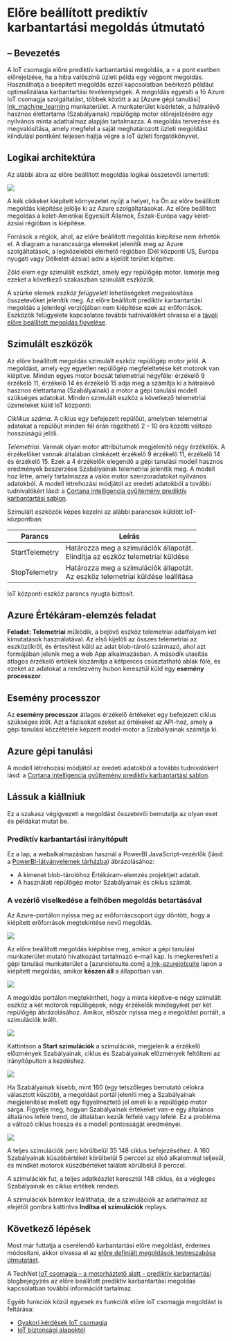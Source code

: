 <properties
 pageTitle="Prediktív karbantartási forgatókönyv |} Microsoft Azure"
 description="Útmutató az Azure IoT prediktív karbantartási előre megoldás."
 services=""
 suite="iot-suite"
 documentationCenter=""
 authors="aguilaaj"
 manager="timlt"
 editor=""/>

<tags
 ms.service="iot-suite"
 ms.devlang="na"
 ms.topic="get-started-article"
 ms.tgt_pltfrm="na"
 ms.workload="na"
 ms.date="08/17/2016"
 ms.author="araguila"/>

# <a name="predictive-maintenance-preconfigured-solution-walkthrough"></a>Előre beállított prediktív karbantartási megoldás útmutató

## <a name="introduction"></a>– Bevezetés

A IoT csomagja előre prediktív karbantartási megoldás, a = a pont esetben előrejelzése, ha a hiba valószínű üzleti példa egy végpont megoldás. Használhatja a beépített megoldás ezzel kapcsolatban beérkező például optimalizálása karbantartási tevékenységek. A megoldás egyesíti a fő Azure IoT csomagja szolgáltatást, többek között a az [Azure gépi tanulási] [ lnk_machine_learning] munkaterület. A munkaterület kísérletek, a hátralévő hasznos élettartama (Szabályainak) repülőgép motor előrejelzésére egy nyilvános minta adathalmaz alapján tartalmazza. A megoldás tervezése és megvalósítása, amely megfelel a saját meghatározott üzleti megoldást kiindulási pontként teljesen hajtja végre a IoT üzleti forgatókönyvet.

## <a name="logical-architecture"></a>Logikai architektúra

Az alábbi ábra az előre beállított megoldás logikai összetevői ismerteti:

![][img-architecture]

A kék cikkeket kiépített környezetet nyújt a helyet, ha Ön az előre beállított megoldás kiépítése jelölje ki az Azure szolgáltatásokat. Az előre beállított megoldás a kelet-Amerikai Egyesült Államok, Észak-Európa vagy kelet-ázsiai régióban is kiépítése.

Források a régiók, ahol, az előre beállított megoldás kiépítése nem érhetők el. A diagram a narancssárga elemeket jelenítik meg az Azure szolgáltatások, a legközelebbi elérhető régióban (Dél központi US, Európa nyugati vagy Délkelet-ázsiai) adni a kijelölt terület kiépítve.

Zöld elem egy szimulált eszközt, amely egy repülőgép motor. Ismerje meg ezeket a következő szakaszban szimulált eszközök.

A szürke elemek *eszköz felügyeleti* lehetőségeket megvalósítása összetevőket jelenítik meg. Az előre beállított prediktív karbantartási megoldás a jelenlegi verziójában nem kiépítése ezek az erőforrások. Eszközök felügyelete kapcsolatos további tudnivalókért olvassa el a [távoli előre beállított megoldás figyelése][lnk-remote-monitoring].

## <a name="simulated-devices"></a>Szimulált eszközök

Az előre beállított megoldás szimulált eszköz repülőgép motor jelöl. A megoldást, amely egy egyetlen repülőgép megfeleltetése két motorok van kiépítve. Minden egyes motor bocsát telemetriai négyféle: érzékelő 9 érzékelő 11, érzékelő 14 és érzékelő 15 adja meg a számítja ki a hátralévő hasznos élettartama (Szabályainak) a motor a gépi tanulási modell szükséges adatokat. Minden szimulált eszköz a következő telemetriai üzeneteket küld IoT központi:

*Ciklikus száma*. A ciklus egy befejezett repülőút, amelyben telemetriai adatokat a repülőút minden fél órán rögzíthető 2 – 10 óra közötti változó hosszúságú jelöli.

*Telemetriai*. Vannak olyan motor attribútumok megjelenítő négy érzékelők. A érzékelőket vannak általában címkézett érzékelő 9 érzékelő 11, érzékelő 14 és érzékelő 15. Ezek a 4 érzékelők elegendő a gépi tanulási modell hasznos eredmények beszerzése Szabályainak telemetriai jelenítik meg. A modell hoz létre, amely tartalmazza a valós motor szenzoradatokat nyilvános adatokból. A modell létrehozási módjától az eredeti adatokból a további tudnivalókért lásd: a [Cortana intelligencia gyűjtemény prediktív karbantartási sablon][lnk-cortana-analytics].

Szimulált eszközök képes kezelni az alábbi parancsok küldött IoT-központban:

| Parancs | Leírás |
|---------|-------------|
| StartTelemetry | Határozza meg a szimulációk állapotát.<br/>Elindítja az eszköz telemetriai küldése     |
| StopTelemetry  | Határozza meg a szimulációk állapotát.<br/>Az eszköz telemetriai küldése leállítása |

IoT központi eszköz parancs nyugta biztosít.

## <a name="azure-stream-analytics-job"></a>Azure Értékáram-elemzés feladat

**Feladat: Telemetriai** működik, a bejövő eszköz telemetriai adatfolyam két kimutatások használatával. Az első kijelöli az összes telemetriai az eszközökről, és értesítést küld az adat blob-tároló származó, ahol azt formájában jelenik meg a web App alkalmazásban. A második utasítás átlagos érzékelő értékek kiszámítja a kétperces csúsztatható ablak fölé, és ezeket az adatokat a rendezvény hubon keresztül küld egy **esemény processzor**.

## <a name="event-processor"></a>Esemény processzor

Az **esemény processzor** átlagos érzékelő értékeket egy befejezett ciklus szükséges időt. Azt a fázisokat ezeket az értékeket az API-hoz, amely a gépi tanulási közzététele képzett model-motor a Szabályainak számítja ki.

## <a name="azure-machine-learning"></a>Azure gépi tanulási

A modell létrehozási módjától az eredeti adatokból a további tudnivalókért lásd: a [Cortana intelligencia gyűjtemény prediktív karbantartási sablon][lnk-cortana-analytics].

## <a name="lets-start-walking"></a>Lássuk a kiállniuk

Ez a szakasz végigvezeti a megoldást összetevői bemutatja az olyan eset és példákat mutat be.

### <a name="predictive-maintenance-dashboard"></a>Prediktív karbantartási irányítópult

Ez a lap, a webalkalmazásban használ a PowerBI JavaScript-vezérlők (lásd: a [PowerBI-látványelemek tárházba][lnk-powerbi]) ábrázolásához:

- A kimenet blob-tárolóhoz Értékáram-elemzés projektjeit adatait.
- A használati repülőgép motor Szabályainak és ciklus számát.

### <a name="observing-the-behavior-of-the-cloud-solution"></a>A vezérlő viselkedése a felhőben megoldás betartásával

Az Azure-portálon nyissa meg az erőforráscsoport úgy döntött, hogy a kiépített erőforrások megtekintése nevű megoldás.

![][img-resource-group]

Az előre beállított megoldás kiépítése meg, amikor a gépi tanulási munkaterület mutató hivatkozást tartalmazó e-mail kap. Is megkeresheti a gépi tanulási munkaterület a [azureiotsuite.com] a[ lnk-azureiotsuite] lapon a kiépített megoldás, amikor **készen áll** a állapotban van.

![][img-machine-learning]

A megoldás portálon megtekintheti, hogy a minta kiépítve-e négy szimulált eszköz a két motorok repülőgépek, négy érzékelők mindegyiket per két repülőgép ábrázolásához. Amikor, először nyissa meg a megoldást portált, a szimulációk leállt.

![][img-simulation-stopped]

Kattintson a **Start szimulációk** a szimulációk, megjelenik a érzékelő előzmények Szabályainak, ciklus és Szabályainak előzmények feltölteni az irányítópulton a kezdéshez.

![][img-simulation-running]

Ha Szabályainak kisebb, mint 160 (egy tetszőleges bemutató célokra választott küszöb), a megoldást portál jeleníti meg a Szabályainak megjelenítése mellett egy figyelmeztető jel emeli ki a repülőgép motor sárga. Figyelje meg, hogyan Szabályainak értékeket van-e egy általános általános lefelé trend, de általában kezük felfelé vagy lefelé. Ez a probléma a változó ciklus hossza és a modell pontosságát eredményei.

![][img-simulation-warning]

A teljes szimulációk perc körülbelül 35 148 ciklus befejezéséhez. A 160 Szabályainak küszöbértékét körülbelül 5 perccel az első alkalommal teljesül, és mindkét motorok küszöbértéket találati körülbelül 8 perccel.

A szimulációk fut, a teljes adatkészlet keresztül 148 ciklus, és a végleges Szabályainak és ciklus értékek rendezi.

A szimulációk bármikor leállíthatja, de a szimulációk az adathalmaz az elejétől gombra kattintva **Indítsa el szimulációk** replays.

## <a name="next-steps"></a>Következő lépések

Most már futtatja a cserélendő karbantartási előre megoldást, érdemes módosítani, akkor olvassa el az [előre definiált megoldások testreszabása útmutatást][lnk-customize].

A TechNet [IoT csomagja – a motorháztető alatt - prediktív karbantartási](http://social.technet.microsoft.com/wiki/contents/articles/33527.iot-suite-under-the-hood-predictive-maintenance.aspx) blogbejegyzés az előre beállított prediktív karbantartási megoldás kapcsolatban további információt tartalmaz.

Egyéb funkciók közül egyesek és funkciók előre IoT csomagja megoldást is feltárása:

- [Gyakori kérdések IoT csomagja][lnk-faq]
- [IoT biztonsági alapoktól][lnk-security-groundup]


[img-architecture]: media/iot-suite-predictive-walkthrough/architecture.png
[img-resource-group]: media/iot-suite-predictive-walkthrough/resource-group.png
[img-machine-learning]: media/iot-suite-predictive-walkthrough/machine-learning.png
[img-simulation-stopped]: media/iot-suite-predictive-walkthrough/simulation-stopped.png
[img-simulation-running]: media/iot-suite-predictive-walkthrough/simulation-running.png
[img-simulation-warning]: media/iot-suite-predictive-walkthrough/simulation-warning.png

[lnk-powerbi]: https://www.github.com/Microsoft/PowerBI-visuals
[lnk_machine_learning]: https://azure.microsoft.com/services/machine-learning/
[lnk-remote-monitoring]: iot-suite-remote-monitoring-sample-walkthrough.md
[lnk-cortana-analytics]: http://gallery.cortanaintelligence.com/Collection/Predictive-Maintenance-Template-3
[lnk-azureiotsuite]: https://www.azureiotsuite.com/
[lnk-customize]: iot-suite-guidance-on-customizing-preconfigured-solutions.md
[lnk-faq]: iot-suite-faq.md
[lnk-security-groundup]: securing-iot-ground-up.md

